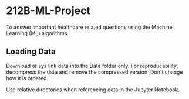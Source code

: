 # 212B-ML-Project
To answer important healthcare related questions using the Machine Learning (ML) algorithms.

## Loading Data

Download or sys link data into the Data folder only. For reproducability, decompress the data and remove the compressed version. Don't change how it is ordered.

Use relative directories when referencing data in the Jupyter Notebook.